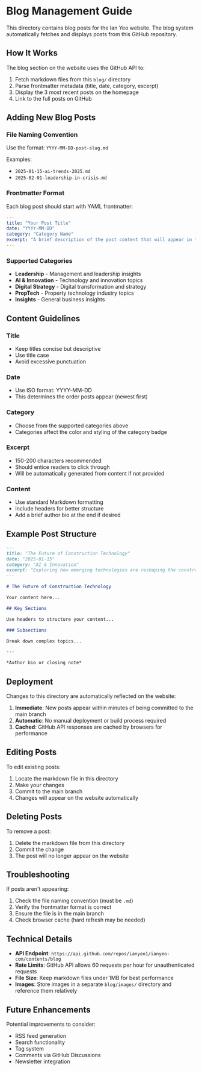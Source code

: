 # Blog Management Guide

This directory contains blog posts for the Ian Yeo website. The blog system automatically fetches and displays posts from this GitHub repository.

## How It Works

The blog section on the website uses the GitHub API to:
1. Fetch markdown files from this `blog/` directory
2. Parse frontmatter metadata (title, date, category, excerpt)
3. Display the 3 most recent posts on the homepage
4. Link to the full posts on GitHub

## Adding New Blog Posts

### File Naming Convention
Use the format: `YYYY-MM-DD-post-slug.md`

Examples:
- `2025-01-15-ai-trends-2025.md`
- `2025-02-01-leadership-in-crisis.md`

### Frontmatter Format
Each blog post should start with YAML frontmatter:

```yaml
---
title: "Your Post Title"
date: "YYYY-MM-DD"
category: "Category Name"
excerpt: "A brief description of the post content that will appear in the preview."
---
```

### Supported Categories
- **Leadership** - Management and leadership insights
- **AI & Innovation** - Technology and innovation topics
- **Digital Strategy** - Digital transformation and strategy
- **PropTech** - Property technology industry topics
- **Insights** - General business insights

## Content Guidelines

### Title
- Keep titles concise but descriptive
- Use title case
- Avoid excessive punctuation

### Date
- Use ISO format: YYYY-MM-DD
- This determines the order posts appear (newest first)

### Category
- Choose from the supported categories above
- Categories affect the color and styling of the category badge

### Excerpt
- 150-200 characters recommended
- Should entice readers to click through
- Will be automatically generated from content if not provided

### Content
- Use standard Markdown formatting
- Include headers for better structure
- Add a brief author bio at the end if desired

## Example Post Structure

```markdown
---
title: "The Future of Construction Technology"
date: "2025-01-15"
category: "AI & Innovation"
excerpt: "Exploring how emerging technologies are reshaping the construction industry and what leaders need to know."
---

# The Future of Construction Technology

Your content here...

## Key Sections

Use headers to structure your content...

### Subsections

Break down complex topics...

---

*Author bio or closing note*
```

## Deployment

Changes to this directory are automatically reflected on the website:

1. **Immediate**: New posts appear within minutes of being committed to the main branch
2. **Automatic**: No manual deployment or build process required
3. **Cached**: GitHub API responses are cached by browsers for performance

## Editing Posts

To edit existing posts:
1. Locate the markdown file in this directory
2. Make your changes
3. Commit to the main branch
4. Changes will appear on the website automatically

## Deleting Posts

To remove a post:
1. Delete the markdown file from this directory
2. Commit the change
3. The post will no longer appear on the website

## Troubleshooting

If posts aren't appearing:
1. Check the file naming convention (must be `.md`)
2. Verify the frontmatter format is correct
3. Ensure the file is in the main branch
4. Check browser cache (hard refresh may be needed)

## Technical Details

- **API Endpoint**: `https://api.github.com/repos/ianyeo1/ianyeo-com/contents/blog`
- **Rate Limits**: GitHub API allows 60 requests per hour for unauthenticated requests
- **File Size**: Keep markdown files under 1MB for best performance
- **Images**: Store images in a separate `blog/images/` directory and reference them relatively

## Future Enhancements

Potential improvements to consider:
- RSS feed generation
- Search functionality
- Tag system
- Comments via GitHub Discussions
- Newsletter integration 